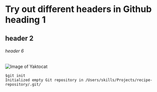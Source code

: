 # Try out different headers in Github heading 1
## header 2
###### header 6
![Image of Yaktocat](https://octodex.github.com/images/yaktocat.png)

```
$git init
Initialized empty Git repository in /Users/skills/Projects/recipe-repository/.git/
```
